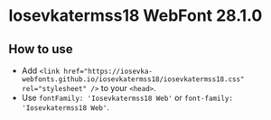 # Iosevkatermss18 WebFont 28.1.0

## How to use

- Add `<link href="https://iosevka-webfonts.github.io/iosevkatermss18/iosevkatermss18.css" rel="stylesheet" />` to your `<head>`.
- Use `fontFamily: 'Iosevkatermss18 Web'` or `font-family: 'Iosevkatermss18 Web'`.
